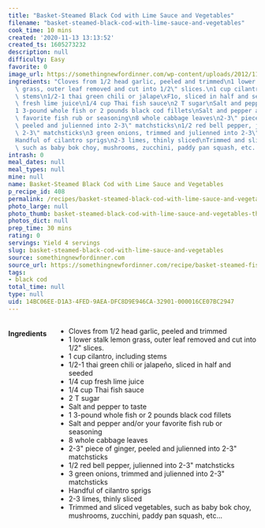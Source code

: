 ```yaml
---
title: "Basket-Steamed Black Cod with Lime Sauce and Vegetables"
filename: "basket-steamed-black-cod-with-lime-sauce-and-vegetables"
cook_time: 10 mins
created: '2020-11-13 13:13:52'
created_ts: 1605273232
description: null
difficulty: Easy
favorite: 0
image_url: https://somethingnewfordinner.com/wp-content/uploads/2012/11/BasketSteamedBlackCod-800x800.jpg
ingredients: "Cloves from 1/2 head garlic, peeled and trimmed\n1 lower stalk lemon\
  \ grass, outer leaf removed and cut into 1/2\" slices.\n1 cup cilantro, including\
  \ stems\n1/2-1 thai green chili or jalape\xF1o, sliced in half and seeded\n1/4 cup\
  \ fresh lime juice\n1/4 cup Thai fish sauce\n2 T sugar\nSalt and pepper to taste\n\
  1 3-pound whole fish or 2 pounds black cod fillets\nSalt and pepper and/or your\
  \ favorite fish rub or seasoning\n8 whole cabbage leaves\n2-3\" piece of ginger,\
  \ peeled and julienned into 2-3\" matchsticks\n1/2 red bell pepper, julienned into\
  \ 2-3\" matchsticks\n3 green onions, trimmed and julienned into 2-3\" matchsticks\n\
  Handful of cilantro sprigs\n2-3 limes, thinly sliced\nTrimmed and sliced vegetables,\
  \ such as baby bok choy, mushrooms, zucchini, paddy pan squash, etc..."
intrash: 0
meal_dates: null
meal_types: null
mine: null
name: Basket-Steamed Black Cod with Lime Sauce and Vegetables
p_recipe_id: 408
permalink: /recipes/basket-steamed-black-cod-with-lime-sauce-and-vegetables
photo_large: null
photo_thumb: basket-steamed-black-cod-with-lime-sauce-and-vegetables-thumb.jpg
photos_dict: null
prep_time: 30 mins
rating: 0
servings: Yield 4 servings
slug: basket-steamed-black-cod-with-lime-sauce-and-vegetables
source: somethingnewfordinner.com
source_url: https://somethingnewfordinner.com/recipe/basket-steamed-fish-with-cilantrolemon-grass-and-lime-sauce/
tags:
- black cod
total_time: null
type: null
uid: 14BC06EE-D1A3-4FED-9AEA-DFC8D9E946CA-32901-000016CE07BC2947
---
```

<div class="large-8 medium-7 columns" id="writeup">	</div><!-- #writeup -->
</div><!-- #row-one -->
<div class="row" id="row-two">	<div class="medium-4 small-5 columns" id="ingredients"><h4>Ingredients</h4><div class="box box-ingredients content"><ul>
<li>Cloves from 1/2 head garlic, peeled and trimmed</li>
<li>1 lower stalk lemon grass, outer leaf removed and cut into 1/2&quot; slices.</li>
<li>1 cup cilantro, including stems</li>
<li>1/2-1 thai green chili or jalapeño, sliced in half and seeded</li>
<li>1/4 cup fresh lime juice</li>
<li>1/4 cup Thai fish sauce</li>
<li>2 T sugar</li>
<li>Salt and pepper to taste</li>
<li>1 3-pound whole fish or 2 pounds black cod fillets</li>
<li>Salt and pepper and/or your favorite fish rub or seasoning</li>
<li>8 whole cabbage leaves</li>
<li>2-3&quot; piece of ginger, peeled and julienned into 2-3&quot; matchsticks</li>
<li>1/2 red bell pepper, julienned into 2-3&quot; matchsticks</li>
<li>3 green onions, trimmed and julienned into 2-3&quot; matchsticks</li>
<li>Handful of cilantro sprigs</li>
<li>2-3 limes, thinly sliced</li>
<li>Trimmed and sliced vegetables, such as baby bok choy, mushrooms, zucchini, paddy pan squash, etc...</li>
</ul>
</div>	</div>	<div class="medium-6 small-7 columns" id="directions">	</div>